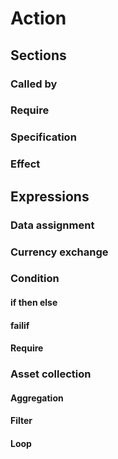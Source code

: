 # Action

## Sections

### Called by

### Require

### Specification

### Effect

## Expressions

### Data assignment

### Currency exchange

### Condition

#### if then else

#### failif

#### Require

### Asset collection

#### Aggregation

#### Filter

#### Loop





